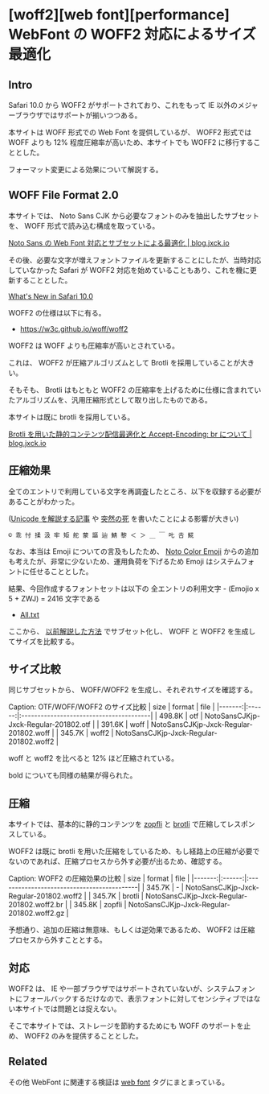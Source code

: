 # [woff2][web font][performance] WebFont の WOFF2 対応によるサイズ最適化

## Intro

Safari 10.0 から WOFF2 がサポートされており、これをもって IE 以外のメジャーブラウザではサポートが揃いつつある。

本サイトは WOFF 形式での Web Font を提供しているが、 WOFF2 形式では WOFF よりも 12% 程度圧縮率が高いため、本サイトでも WOFF2 に移行することとした。

フォーマット変更による効果について解説する。


## WOFF File Format 2.0

本サイトでは、 Noto Sans CJK から必要なフォントのみを抽出したサブセットを、 WOFF 形式で読み込む構成を取っている。

[Noto Sans の Web Font 対応とサブセットによる最適化 | blog.jxck.io](https://blog.jxck.io/entries/2016-03-14/web-font-noto-sans.html)

その後、必要な文字が増えフォントファイルを更新することにしたが、当時対応していなかった Safari が WOFF2 対応を始めていることもあり、これを機に更新することとした。

[What's New in Safari 10.0](https://developer.apple.com/library/content/releasenotes/General/WhatsNewInSafari/Articles/Safari_10_0.html)

WOFF2 の仕様は以下に有る。

- https://w3c.github.io/woff/woff2

WOFF2 は WOFF よりも圧縮率が高いとされている。

これは、 WOFF2 が圧縮アルゴリズムとして Brotli を採用していることが大きい。

そもそも、 Brotli はもともと WOFF2 の圧縮率を上げるために仕様に含まれていたアルゴリズムを、汎用圧縮形式として取り出したものである。

本サイトは既に brotli を採用している。

[Brotli を用いた静的コンテンツ配信最適化と Accept-Encoding: br について | blog.jxck.io](https://blog.jxck.io/entries/2017-08-19/content-encoding-brotli.html)


## 圧縮効果

全てのエントリで利用している文字を再調査したところ、以下を収録する必要があることがわかった。

([Unicode を解説する記事](https://blog.jxck.io/entries/2017-03-02/unicode-in-javascript.html) や [突然の死](https://blog.jxck.io/entries/2017-10-31/houdini-paint-api.html) を書いたことによる影響が大きい)

```
© 乖 忖 揉 汲 牢 矩 舵 蒙 謳 辿 鯖 黎 ＜ ＞ ＿ ￣ 𠮟 𠮷 𩸽
```

なお、本当は Emoji についての言及もしたため、 [Noto Color Emoji](https://www.google.com/get/noto/help/emoji/) からの追加も考えたが、非常に少ないため、運用負荷を下げるため Emoji はシステムフォントに任せることとした。

結果、今回作成するフォントセットは以下の 全エントリの利用文字 - (Emojio x 5 + ZWJ) = 2416 文字である

- [All.txt](https://blog.jxck.io/entries/2018-02-13/All.txt)

ここから、 [以前解説した方法](https://blog.jxck.io/entries/2016-03-14/web-font-noto-sans.html) でサブセット化し、 WOFF と WOFF2 を生成してサイズを比較する。


## サイズ比較

同じサブセットから、 WOFF/WOFF2 を生成し、それぞれサイズを確認する。

Caption: OTF/WOFF/WOFF2 のサイズ比較
| size   | format | file                                    |
|-------:|:------:|:----------------------------------------|
| 498.8K | otf    | NotoSansCJKjp-Jxck-Regular-201802.otf   |
| 391.6K | woff   | NotoSansCJKjp-Jxck-Regular-201802.woff  |
| 345.7K | woff2  | NotoSansCJKjp-Jxck-Regular-201802.woff2 |

woff と woff2 を比べると 12% ほど圧縮されている。

bold についても同様の結果が得られた。


## 圧縮

本サイトでは、基本的に静的コンテンツを [zopfli](https://blog.jxck.io/entries/2016-02-17/content-encoding-zopfli.html) と [brotli](https://blog.jxck.io/entries/2017-08-19/content-encoding-brotli.html) で圧縮してレスポンスしている。

WOFF2 は既に brotli を用いた圧縮をしているため、もし経路上の圧縮が必要でないのであれば、圧縮プロセスから外す必要が出るため、確認する。

Caption: WOFF2 の圧縮効果の比較
| size   | format | file                                       |
|-------:|:------:|:-------------------------------------------|
| 345.7K | -      | NotoSansCJKjp-Jxck-Regular-201802.woff2    |
| 345.7K | brotli | NotoSansCJKjp-Jxck-Regular-201802.woff2.br |
| 345.8K | zopfli | NotoSansCJKjp-Jxck-Regular-201802.woff2.gz |

予想通り、追加の圧縮は無意味、もしくは逆効果であるため、 WOFF2 は圧縮プロセスから外すこととする。


## 対応

WOFF2 は、 IE や一部ブラウザではサポートされていないが、システムフォントにフォールバックするだけなので、表示フォントに対してセンシティブではない本サイトでは問題とは捉えない。

そこで本サイトでは、ストレージを節約するためにも WOFF のサポートを止め、 WOFF2 のみを提供することとした。


## Related

その他 WebFont に関連する検証は [web font](https://blog.jxck.io/tags/web%20font.html) タグにまとまっている。